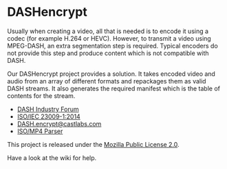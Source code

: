 DASHencrypt
============

Usually when creating a video, all that is needed is to encode it using a codec (for example H.264 or HEVC). However, to transmit a video using MPEG-DASH, an extra segmentation step is required. Typical encoders do not provide this step and produce content which is not compatible with DASH.

Our DASHencrypt project provides a solution. It takes encoded video and audio from an array of different formats and repackages them as valid DASH streams. It also generates the required manifest which is the table of contents for the stream.

* [DASH Industry Forum](http://dashif.org/)
* [ISO/IEC 23009-1:2014](http://www.iso.org/iso/home/store/catalogue_tc/catalogue_detail.htm?csnumber=65274)
* [DASH.encrypt@castlabs.com](http://castlabs.com/products/dash-encrypt/)
* [ISO/MP4 Parser](https://github.com/sannies/mp4parser/) 

This project is released under the [Mozilla Public License 2.0](http://www.mozilla.org/MPL/2.0/).

Have a look at the wiki for help.

